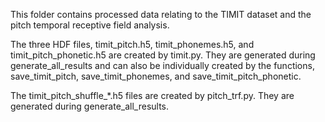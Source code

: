 This folder contains processed data relating to the TIMIT dataset and the pitch temporal
receptive field analysis. 

The three HDF files, timit_pitch.h5, timit_phonemes.h5, and timit_pitch_phonetic.h5 are created by 
timit.py. They are generated during generate_all_results and can also be individually created
by the functions, save_timit_pitch, save_timit_phonemes, and save_timit_pitch_phonetic. 

The timit_pitch_shuffle_*.h5 files are created by pitch_trf.py. They are generated during 
generate_all_results.
